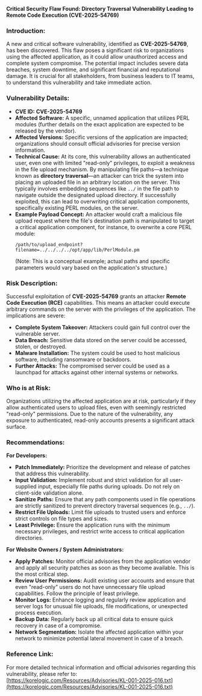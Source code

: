 **Critical Security Flaw Found: Directory Traversal Vulnerability Leading to Remote Code Execution (CVE-2025-54769)**

### Introduction:
A new and critical software vulnerability, identified as **CVE-2025-54769**, has been discovered. This flaw poses a significant risk to organizations using the affected application, as it could allow unauthorized access and complete system compromise. The potential impact includes severe data breaches, system downtime, and significant financial and reputational damage. It is crucial for all stakeholders, from business leaders to IT teams, to understand this vulnerability and take immediate action.

### Vulnerability Details:
*   **CVE ID:** **CVE-2025-54769**
*   **Affected Software:** A specific, unnamed application that utilizes PERL modules (further details on the exact application are expected to be released by the vendor).
*   **Affected Versions:** Specific versions of the application are impacted; organizations should consult official advisories for precise version information.
*   **Technical Cause:** At its core, this vulnerability allows an authenticated user, even one with limited "read-only" privileges, to exploit a weakness in the file upload mechanism. By manipulating file paths—a technique known as **directory traversal**—an attacker can trick the system into placing an uploaded file in an arbitrary location on the server. This typically involves embedding sequences like `../` in the file path to navigate outside the designated upload directory. If successfully exploited, this can lead to overwriting critical application components, specifically existing PERL modules, on the server.
*   **Example Payload Concept:** An attacker would craft a malicious file upload request where the file's destination path is manipulated to target a critical application component, for instance, to overwrite a core PERL module:
    ```
    /path/to/upload_endpoint?filename=../../../../opt/app/lib/PerlModule.pm
    ```
    (Note: This is a conceptual example; actual paths and specific parameters would vary based on the application's structure.)

### Risk Description:
Successful exploitation of **CVE-2025-54769** grants an attacker **Remote Code Execution (RCE)** capabilities. This means an attacker could execute arbitrary commands on the server with the privileges of the application. The implications are severe:
*   **Complete System Takeover:** Attackers could gain full control over the vulnerable server.
*   **Data Breach:** Sensitive data stored on the server could be accessed, stolen, or destroyed.
*   **Malware Installation:** The system could be used to host malicious software, including ransomware or backdoors.
*   **Further Attacks:** The compromised server could be used as a launchpad for attacks against other internal systems or networks.

### Who is at Risk:
Organizations utilizing the affected application are at risk, particularly if they allow authenticated users to upload files, even with seemingly restricted "read-only" permissions. Due to the nature of the vulnerability, any exposure to authenticated, read-only accounts presents a significant attack surface.

### Recommendations:
**For Developers:**
*   **Patch Immediately:** Prioritize the development and release of patches that address this vulnerability.
*   **Input Validation:** Implement robust and strict validation for all user-supplied input, especially file paths during uploads. Do not rely on client-side validation alone.
*   **Sanitize Paths:** Ensure that any path components used in file operations are strictly sanitized to prevent directory traversal sequences (e.g., `../`).
*   **Restrict File Uploads:** Limit file uploads to trusted users and enforce strict controls on file types and sizes.
*   **Least Privilege:** Ensure the application runs with the minimum necessary privileges, and restrict write access to critical application directories.

**For Website Owners / System Administrators:**
*   **Apply Patches:** Monitor official advisories from the application vendor and apply all security patches as soon as they become available. This is the most critical step.
*   **Review User Permissions:** Audit existing user accounts and ensure that even "read-only" users do not have unnecessary file upload capabilities. Follow the principle of least privilege.
*   **Monitor Logs:** Enhance logging and regularly review application and server logs for unusual file uploads, file modifications, or unexpected process execution.
*   **Backup Data:** Regularly back up all critical data to ensure quick recovery in case of a compromise.
*   **Network Segmentation:** Isolate the affected application within your network to minimize potential lateral movement in case of a breach.

### Reference Link:
For more detailed technical information and official advisories regarding this vulnerability, please refer to: [https://korelogic.com/Resources/Advisories/KL-001-2025-016.txt](https://korelogic.com/Resources/Advisories/KL-001-2025-016.txt)